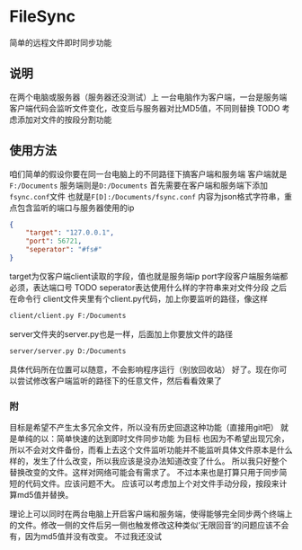 # FileSync
简单的远程文件即时同步功能

## 说明
在两个电脑或服务器（服务器还没测试）上
一台电脑作为客户端，一台是服务端
客户端代码会监听文件变化，改变后与服务器对比MD5值，不同则替换
TODO 考虑添加对文件的按段分割功能


## 使用方法
咱们简单的假设你要在同一台电脑上的不同路径下搞客户端和服务端
客户端就是<code>F:/Documents</code>
服务端则是<code>D:/Documents</code>
首先需要在客户端和服务端下添加<code>fsync.conf</code>文件
也就是<code>F[D]:/Documents/fsync.conf</code>
内容为json格式字符串，重点包含监听的端口与服务器使用的ip
```json
{
    "target": "127.0.0.1",
    "port": 56721,
    "seperator": "#fs#"
}
```
target为仅客户端client读取的字段，值也就是服务端ip
port字段客户端服务端都必须，表达端口号
TODO seperator表达使用什么样的字符串来对文件分段
之后在命令行
client文件夹里有个client.py代码，加上你要监听的路径，像这样
```bash
client/client.py F:/Documents
```
server文件夹的server.py也是一样，后面加上你要放文件的路径
```bash
server/server.py D:/Documents
```
具体代码所在位置可以随意，不会影响程序运行（别放回收站）
好了。现在你可以尝试修改客户端监听的路径下的任意文件，然后看看效果了

### 附
目标是希望不产生太多冗余文件，所以没有历史回退这种功能（直接用git吧）
就是单纯的以：简单快速的达到即时文件同步功能 为目标
也因为不希望出现冗余，所以不会对文件备份，而看上去这个文件监听功能并不能监听具体文件原本是什么样的，发生了什么改变，所以我应该是没办法知道改变了什么。
所以我只好整个替换改变的文件。这样对网络可能会有需求了。
不过本来也是打算只用于同步简短的代码文件。应该问题不大。
应该可以考虑加上个对文件手动分段，按段来计算md5值并替换。

理论上可以同时在两台电脑上开启客户端和服务端，使得能够完全同步两个终端上的文件。修改一侧的文件后另一侧也触发修改这种类似‘无限回音’的问题应该不会有，因为md5值并没有改变。
不过我还没试